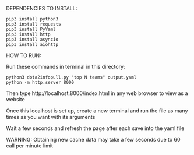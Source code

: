 DEPENDENCIES TO INSTALL:

    pip3 install python3
    pip3 install requests
    pip3 install PyYaml
    pip3 install http
    pip3 install asyncio
    pip3 install aiohttp

HOW TO RUN:

Run these commands in terminal in this directory:

    python3 dota2infopull.py "top N teams" output.yaml
    python -m http.server 8000

Then type http://localhost:8000/index.html in any web browser to view as a website

Once this localhost is set up, create a new terminal and run the file as many times as you want with its arguments

Wait a few seconds and refresh the page after each save into the yaml file

WARNING: Obtaining new cache data may take a few seconds due to 60 call per minute limit
